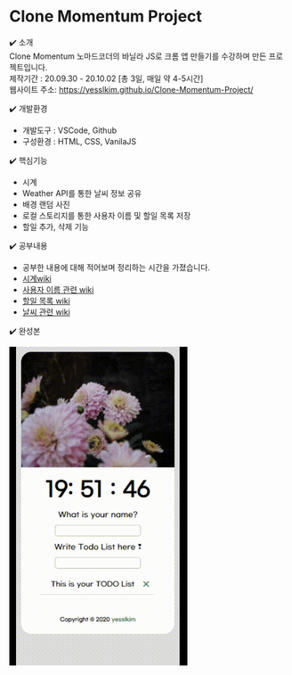 # Clone Momentum Project

✔️ 소개  
Clone Momentum
노마드코더의 바닐라 JS로 크롬 앱 만들기를 수강하며 만든 프로젝트입니다.  
제작기간 : 20.09.30 - 20.10.02 [총 3일, 매일 약 4-5시간]  
웹사이트 주소: https://yesslkim.github.io/Clone-Momentum-Project/

✔️ 개발환경

- 개발도구 : VSCode, Github
- 구성환경 : HTML, CSS, VanilaJS

✔️ 핵심기능

- 시계
- Weather API를 통한 날씨 정보 공유
- 배경 랜덤 사진
- 로컬 스토리지를 통한 사용자 이름 및 할일 목록 저장
- 할일 추가, 삭제 기능

✔️ 공부내용

- 공부한 내용에 대해 적어보며 정리하는 시간을 가졌습니다.
- [시계wiki](./What-I-Learned/1.in-clock-js.md)
- [사용자 이름 관련 wiki](./What-I-Learned/2.in-greetings.md)
- [할일 목록 wiki](./What-I-Learned/3.in-todo-list.md)
- [날씨 관련 wiki](What-I-Learned/4.in-weather.md)

✔️ 완성본

![video](./assets/video/video.gif)
